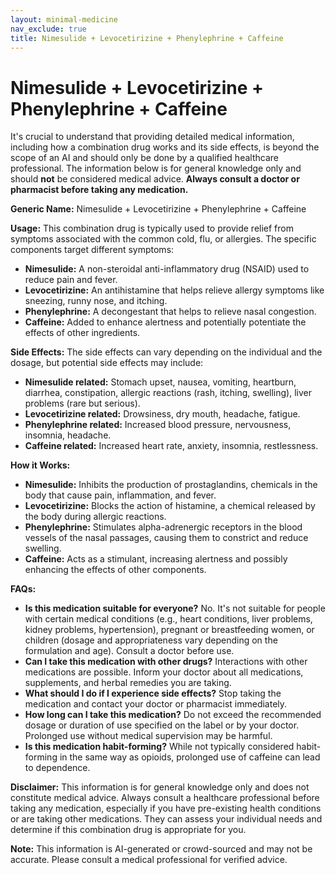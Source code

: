 ```yaml
---
layout: minimal-medicine
nav_exclude: true
title: Nimesulide + Levocetirizine + Phenylephrine + Caffeine
---
```


# Nimesulide + Levocetirizine + Phenylephrine + Caffeine

It's crucial to understand that providing detailed medical information, including how a combination drug works and its side effects, is beyond the scope of an AI and should only be done by a qualified healthcare professional.  The information below is for general knowledge only and should **not** be considered medical advice.  **Always consult a doctor or pharmacist before taking any medication.**

**Generic Name:** Nimesulide + Levocetirizine + Phenylephrine + Caffeine

**Usage:** This combination drug is typically used to provide relief from symptoms associated with the common cold, flu, or allergies.  The specific components target different symptoms:

* **Nimesulide:**  A non-steroidal anti-inflammatory drug (NSAID) used to reduce pain and fever.
* **Levocetirizine:** An antihistamine that helps relieve allergy symptoms like sneezing, runny nose, and itching.
* **Phenylephrine:** A decongestant that helps to relieve nasal congestion.
* **Caffeine:**  Added to enhance alertness and potentially potentiate the effects of other ingredients.


**Side Effects:**  The side effects can vary depending on the individual and the dosage, but potential side effects may include:

* **Nimesulide related:**  Stomach upset, nausea, vomiting, heartburn, diarrhea, constipation, allergic reactions (rash, itching, swelling), liver problems (rare but serious).
* **Levocetirizine related:**  Drowsiness, dry mouth, headache, fatigue.
* **Phenylephrine related:**  Increased blood pressure, nervousness, insomnia, headache.
* **Caffeine related:**  Increased heart rate, anxiety, insomnia, restlessness.


**How it Works:**

* **Nimesulide:** Inhibits the production of prostaglandins, chemicals in the body that cause pain, inflammation, and fever.
* **Levocetirizine:** Blocks the action of histamine, a chemical released by the body during allergic reactions.
* **Phenylephrine:**  Stimulates alpha-adrenergic receptors in the blood vessels of the nasal passages, causing them to constrict and reduce swelling.
* **Caffeine:**  Acts as a stimulant, increasing alertness and possibly enhancing the effects of other components.


**FAQs:**

* **Is this medication suitable for everyone?** No.  It's not suitable for people with certain medical conditions (e.g., heart conditions, liver problems, kidney problems, hypertension), pregnant or breastfeeding women, or children (dosage and appropriateness vary depending on the formulation and age).  Consult a doctor before use.
* **Can I take this medication with other drugs?**  Interactions with other medications are possible. Inform your doctor about all medications, supplements, and herbal remedies you are taking.
* **What should I do if I experience side effects?**  Stop taking the medication and contact your doctor or pharmacist immediately.
* **How long can I take this medication?** Do not exceed the recommended dosage or duration of use specified on the label or by your doctor. Prolonged use without medical supervision may be harmful.
* **Is this medication habit-forming?** While not typically considered habit-forming in the same way as opioids, prolonged use of caffeine can lead to dependence.


**Disclaimer:** This information is for general knowledge only and does not constitute medical advice. Always consult a healthcare professional before taking any medication, especially if you have pre-existing health conditions or are taking other medications.  They can assess your individual needs and determine if this combination drug is appropriate for you.


**Note:** This information is AI-generated or crowd-sourced and may not be accurate. Please consult a medical professional for verified advice.